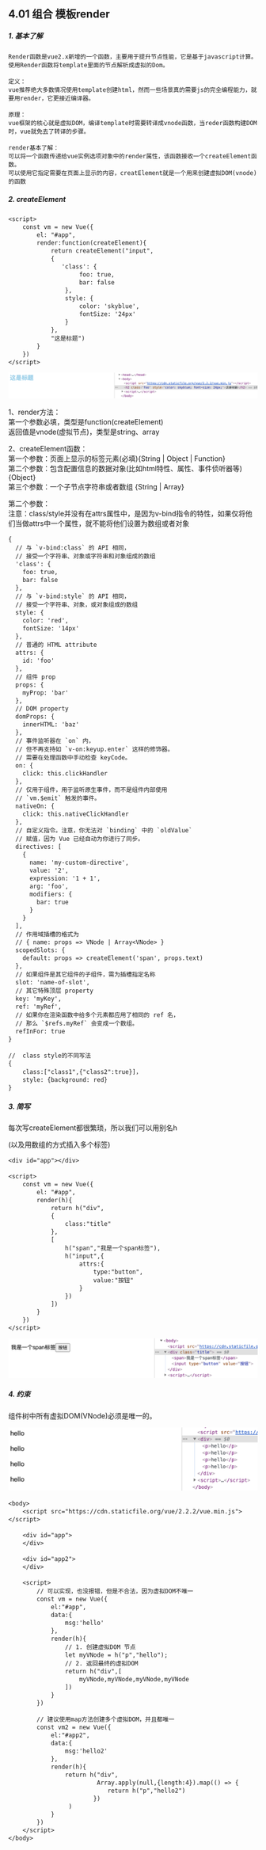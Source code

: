 ## 4.01 组合 模板render


##### 1. 基本了解
```
Render函数是vue2.x新增的一个函数，主要用于提升节点性能，它是基于javascript计算。
使用Render函数将template里面的节点解析成虚拟的Dom。

定义：
vue推荐绝大多数情况使用template创建html，然而一些场景真的需要js的完全编程能力，就要用render，它更接近编译器。

原理：
vue框架的核心就是虚拟DOM，编译template时需要转译成vnode函数，当reder函数构建DOM时，vue就免去了转译的步骤。

render基本了解：
可以将一个函数传递给vue实例选项对象中的render属性，该函数接收一个createElement函数。
可以使用它指定需要在页面上显示的内容，creatElement就是一个用来创建虚拟DOM(vnode)的函数

```

##### 2. createElement 
```
<script>
    const vm = new Vue({
        el: "#app",
        render:function(createElement){
            return createElement("input", 
            {
               'class': {
                    foo: true,
                    bar: false
                },
                style: {
                    color: 'skyblue',
                    fontSize: '24px'
                }
            },
            "这是标题")
        }
    })
</script>
```
![](../_static/vue_02_18-1.png)

1、render方法：        
第一个参数必填，类型是function(createElement)           
返回值是vnode(虚拟节点)，类型是string、array               

2、createElement函数：             
第一个参数：页面上显示的标签元素(必填){String | Object | Function}               
第二个参数：包含配置信息的数据对象(比如html特性、属性、事件侦听器等) {Object}          
第三个参数：一个子节点字符串或者数组 {String | Array}             


第二个参数：        
注意：class/style并没有在attrs属性中，是因为v-bind指令的特性，如果仅将他们当做attrs中一个属性，就不能将他们设置为数组或者对象         
```
{
  // 与 `v-bind:class` 的 API 相同，
  // 接受一个字符串、对象或字符串和对象组成的数组
  'class': {
    foo: true,
    bar: false
  },
  // 与 `v-bind:style` 的 API 相同，
  // 接受一个字符串、对象，或对象组成的数组
  style: {
    color: 'red',
    fontSize: '14px'
  },
  // 普通的 HTML attribute
  attrs: {
    id: 'foo'
  },
  // 组件 prop
  props: {
    myProp: 'bar'
  },
  // DOM property
  domProps: {
    innerHTML: 'baz'
  },
  // 事件监听器在 `on` 内，
  // 但不再支持如 `v-on:keyup.enter` 这样的修饰器。
  // 需要在处理函数中手动检查 keyCode。
  on: {
    click: this.clickHandler
  },
  // 仅用于组件，用于监听原生事件，而不是组件内部使用
  // `vm.$emit` 触发的事件。
  nativeOn: {
    click: this.nativeClickHandler
  },
  // 自定义指令。注意，你无法对 `binding` 中的 `oldValue`
  // 赋值，因为 Vue 已经自动为你进行了同步。
  directives: [
    {
      name: 'my-custom-directive',
      value: '2',
      expression: '1 + 1',
      arg: 'foo',
      modifiers: {
        bar: true
      }
    }
  ],
  // 作用域插槽的格式为
  // { name: props => VNode | Array<VNode> }
  scopedSlots: {
    default: props => createElement('span', props.text)
  },
  // 如果组件是其它组件的子组件，需为插槽指定名称
  slot: 'name-of-slot',
  // 其它特殊顶层 property
  key: 'myKey',
  ref: 'myRef',
  // 如果你在渲染函数中给多个元素都应用了相同的 ref 名，
  // 那么 `$refs.myRef` 会变成一个数组。
  refInFor: true
}

//  class style的不同写法
{
    class:["class1",{"class2":true}]，
    style: {background: red}
}
```

##### 3. 简写
每次写createElement都很繁琐，所以我们可以用别名h        

(以及用数组的方式插入多个标签)
```
<div id="app"></div>

<script>
    const vm = new Vue({
        el: "#app",
        render(h){
            return h("div", 
            {
                class:"title"
            },
            [
                h("span","我是一个span标签"),
                h("input",{
                    attrs:{
                        type:"button",
                        value:"按钮"
                    }
                })
            ])
        }
    })
</script>
```
![](../_static/vue_02_18-3.png)

##### 4. 约束

组件树中所有虚拟DOM(VNode)必须是唯一的。

![](../_static/vue_02_18-2.png)

```
<body>
    <script src="https://cdn.staticfile.org/vue/2.2.2/vue.min.js"></script> 
    
    <div id="app">
    </div>
    
    <div id="app2">
    </div>
    
    <script>
        // 可以实现，也没报错，但是不合法，因为虚拟DOM不唯一
        const vm = new Vue({
            el:"#app",
            data:{
                msg:'hello'
            },
            render(h){
                // 1. 创建虚拟DOM 节点
                let myVNode = h("p","hello");
                // 2. 返回最终的虚拟DOM
                return h("div",[
                    myVNode,myVNode,myVNode,myVNode
                ])
            }
        })

        // 建议使用map方法创建多个虚拟DOM，并且都唯一
        const vm2 = new Vue({
            el:"#app2",
            data:{
                msg:'hello2'
            },
            render(h){
                return h("div",
                         Array.apply(null,{length:4}).map(() => {
                            return h("p","hello2")
                        })
                 )
            }
        })
    </script>
</body>
```
